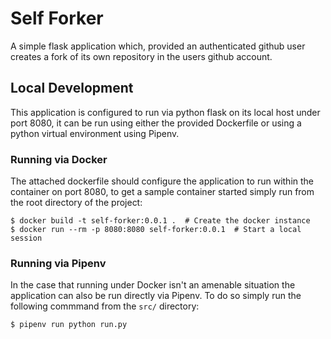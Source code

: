 # Self Forker

A simple flask application which, provided an authenticated github user creates a fork of its own
repository in the users github account.

## Local Development

This application is configured to run via python flask on its local host under port 8080, it can
be run using either the provided Dockerfile or using a python virtual environment using Pipenv.

### Running via Docker

The attached dockerfile should configure the application to run within the container on port 8080,
to get a sample container started simply run from the root directory of the project:

```
$ docker build -t self-forker:0.0.1 .  # Create the docker instance
$ docker run --rm -p 8080:8080 self-forker:0.0.1  # Start a local session
```

### Running via Pipenv

In the case that running under Docker isn't an amenable situation the application can also be run
directly via Pipenv. To do so simply run the following commmand from the `src/` directory:

```
$ pipenv run python run.py
```

